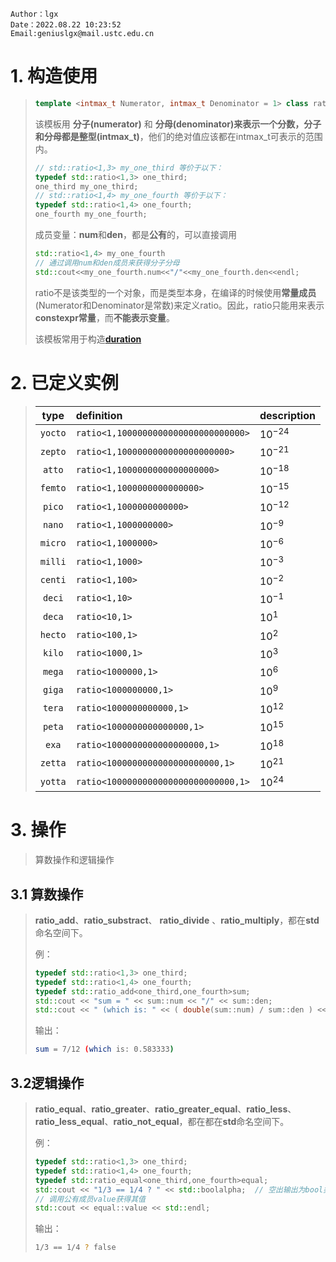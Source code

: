 ```
Author：lgx
Date：2022.08.22 10:23:52
Email:geniuslgx@mail.ustc.edu.cn
```

# 1. 构造使用

> ```c++
> template <intmax_t Numerator, intmax_t Denominator = 1> class ratio;
> ```
>
> 该模板用 **分子(numerator)** 和 **分母(denominator)**来表示一个分数，分子和分母都是**整型(intmax_t)**，他们的绝对值应该都在intmax_t可表示的范围内。
>
> ```c++
> // std::ratio<1,3> my_one_third 等价于以下：
> typedef std::ratio<1,3> one_third;
> one_third my_one_third;
> // std::ratio<1,4> my_one_fourth 等价于以下：
> typedef std::ratio<1,4> one_fourth;
> one_fourth my_one_fourth;
> ```
>
> 成员变量：**num**和**den**，都是**公有**的，可以直接调用
>
> ```c++
> std::ratio<1,4> my_one_fourth
> // 通过调用num和den成员来获得分子分母
> std::cout<<my_one_fourth.num<<"/"<<my_one_fourth.den<<endl;
> ```
>
> ratio不是该类型的一个对象，而是类型本身，在编译的时候使用**常量成员**(Numerator和Denominator是常数)来定义ratio。因此，ratio只能用来表示**constexpr常量**，而**不能表示变量**。
>
> 该模板常用于构造[**duration**](./chrono.md/#duration)
# 2. 已定义实例

>|  type   | definition                           | description |
>| :-----: | :----------------------------------- | :---------- |
>| `yocto` | `ratio<1,1000000000000000000000000>` | $10^{-24}$  |
>| `zepto` | `ratio<1,1000000000000000000000>`    | $10^{-21}$  |
>| `atto`  | `ratio<1,1000000000000000000>`       | $10^{-18}$  |
>| `femto` | `ratio<1,1000000000000000>`          | $10^{-15}$  |
>| `pico`  | `ratio<1,1000000000000>`             | $10^{-12}$  |
>| `nano`  | `ratio<1,1000000000>`                | $10^{-9}$   |
>| `micro` | `ratio<1,1000000>`                   | $10^{-6}$   |
>| `milli` | `ratio<1,1000>`                      | $10^{-3}$   |
>| `centi` | `ratio<1,100>`                       | $10^{-2}$   |
>| `deci`  | `ratio<1,10>`                        | $10^{-1}$   |
>| `deca`  | `ratio<10,1>`                        | $10^{1}$    |
>| `hecto` | `ratio<100,1>`                       | $10^{2}$    |
>| `kilo`  | `ratio<1000,1>`                      | $10^{3}$    |
>| `mega`  | `ratio<1000000,1>`                   | $10^{6}$    |
>| `giga`  | `ratio<1000000000,1>`                | $10^{9}$    |
>| `tera`  | `ratio<1000000000000,1>`             | $10^{12}$   |
>| `peta`  | `ratio<1000000000000000,1>`          | $10^{15}$   |
>|  `exa`  | `ratio<1000000000000000000,1>`       | $10^{18}$   |
>| `zetta` | `ratio<1000000000000000000000,1>`    | $10^{21}$   |
>| `yotta` | `ratio<1000000000000000000000000,1>` | $10^{24}$   |

# 3. 操作

> 算数操作和逻辑操作

## 3.1 算数操作

>**ratio_add**、**ratio_substract**、 **ratio_divide** 、**ratio_multiply**，都在**std**命名空间下。
>
>例：
>
>```c++
>typedef std::ratio<1,3> one_third;
>typedef std::ratio<1,4> one_fourth;
>typedef std::ratio_add<one_third,one_fourth>sum;
>std::cout << "sum = " << sum::num << "/" << sum::den;
>std::cout << " (which is: " << ( double(sum::num) / sum::den ) << ")" << std::endl;
>```
>
>输出：
>
>```bash
>sum = 7/12 (which is: 0.583333)
>```

## 3.2逻辑操作

> **ratio_equal**、**ratio_greater**、**ratio_greater_equal**、**ratio_less**、**ratio_less_equal**、**ratio_not_equal**，都在都在**std**命名空间下。
>
> 例：
>
> ```c++
> typedef std::ratio<1,3> one_third;
> typedef std::ratio<1,4> one_fourth;
> typedef std::ratio_equal<one_third,one_fourth>equal;
> std::cout << "1/3 == 1/4 ? " << std::boolalpha;  // 空出输出为bool类型而不是int
> // 调用公有成员value获得其值
> std::cout << equal::value << std::endl;
> ```
>
> 输出：
>
> ```bash
> 1/3 == 1/4 ? false
> ```
